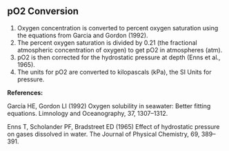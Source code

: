 ## pO2 Conversion

1) Oxygen concentration is converted to percent oxygen saturation using the equations from Garcia and Gordon (1992). 
2) The percent oxygen saturation is divided by 0.21 (the fractional atmospheric concentration of oxygen) to get pO2 in atmospheres (atm).
3) pO2 is then corrected for the hydrostatic pressure at depth (Enns et al., 1965). 
4) The units for pO2 are converted to kilopascals (kPa), the SI Units for pressure.

**References:**

García HE, Gordon LI (1992) Oxygen solubility in seawater: Better fitting equations. Limnology and Oceanography, 37, 1307–1312.

Enns T, Scholander PF, Bradstreet ED (1965) Effect of hydrostatic pressure on gases dissolved in water. The Journal of Physical Chemistry, 69, 389–391.
